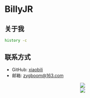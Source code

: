 # BillyJR

## 关于我

```bash
history -c
```

## 联系方式

- GitHub: [xiaobili](https://github.com/xiaobili)
- 邮箱: zygboom@163.com


<center>
  <a href="https://www.github.com/xiaobili">
  <img align="center" src="https://github-readme-stats.vercel.app/api?username=xiaobili&show_icons=true&theme=onedark&locale=cn&card_width=500&border_radius=20"/>
</a>
<br>
<a href="https://www.github.com/xiaobili">
  <img align="center" src="https://github-readme-stats.vercel.app/api/top-langs/?username=xiaobili&theme=onedark&locale=cn&card_width=500&border_radius=20"/>
</a>
</center>
